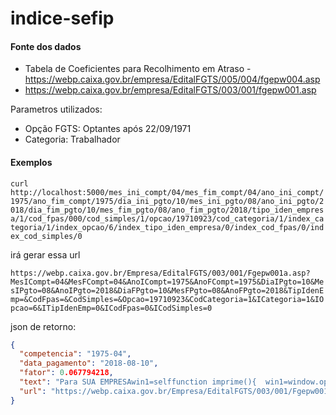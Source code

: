 # indice-sefip

#### Fonte dos dados

* Tabela de Coeficientes para Recolhimento em Atraso - https://webp.caixa.gov.br/empresa/EditalFGTS/005/004/fgepw004.asp
* https://webp.caixa.gov.br/empresa/EditalFGTS/003/001/fgepw001.asp

Parametros utilizados:

* Opção FGTS:	Optantes após 22/09/1971
* Categoria: Trabalhador

#### Exemplos

`curl http://localhost:5000/mes_ini_compt/04/mes_fim_compt/04/ano_ini_compt/1975/ano_fim_compt/1975/dia_ini_pgto/10/mes_ini_pgto/08/ano_ini_pgto/2018/dia_fim_pgto/10/mes_fim_pgto/08/ano_fim_pgto/2018/tipo_iden_empresa/1/cod_fpas/000/cod_simples/1/opcao/19710923/cod_categoria/1/index_categoria/1/index_opcao/6/index_tipo_iden_empresa/0/index_cod_fpas/0/index_cod_simples/0`

irá gerar essa url

`https://webp.caixa.gov.br/Empresa/EditalFGTS/003/001/Fgepw001a.asp?MesICompt=04&MesFCompt=04&AnoICompt=1975&AnoFCompt=1975&DiaIPgto=10&MesIPgto=08&AnoIPgto=2018&DiaFPgto=10&MesFPgto=08&AnoFPgto=2018&TipIdenEmp=&CodFpas=&CodSimples=&Opcao=19710923&CodCategoria=1&ICategoria=1&IOpcao=6&ITipIdenEmp=0&ICodFpas=0&ICodSimples=0`

json de retorno:

```json
{
  "competencia": "1975-04",
  "data_pagamento": "2018-08-10",
  "fator": 0.067794218,
  "text": "Para SUA EMPRESAwin1=selffunction imprime(){  win1=window.open(\"/empresa/editalfgts/001/imprimir/imprime.htm\",'imprime','toolbar=no,location=no,directories=no,scrollbars=yes,Height=220,Width=400,top=0,left=0,resizable=no')  if(win1 != self) \t{\t\twin1.focus();\t}}  Edital Eletrnico    :: Coeficientes para Recolhimento Mensal em Atraso     Por recolhimento mensal ao FGTS em atraso entende-se aquele devido em face do disposto no Art. 15 da Lei n 8.036/90 e a Contribuio Social instituda pelo Art. 2 da Lei Complementar n 110/01, quando efetuados aps o vencimento regular da competncia.  \u00a0  Parmetros Informados:  \u00a0  Dados da Competncia:   Ms/Ano: 04/1975\u00a0\u00a0\u00a0\u00a0\u00a0\u00a0\u00a0\u00a0a\u00a0\u00a0\u00a004/1975   Data para Pagamento: 10/08/2018\u00a0\u00a0\u00a0a\u00a0\u00a0\u00a010/08/2018   \u00a0   Dados do Trabalhador:   Opo: Optantes aps 22/09/1971   Categoria: \t\t1 - Trabalhador\t\t          \u00a0   Alquotas:   FGTS: 8%   Contribuio Social: Parmetros indicam no incidncia dessa Contribuio  \u00a0  \t\tA tabela apresentada a seguir est em conformidade com os parmetros informados acima.\t\t        Data dePagamento Competncias   \t  De 03 / 1975A\u00a0\u00a0\u00a005 / 1975\t   \t  \u00a0\t   \t  \u00a0\t   \t  \u00a0\t   \t  \u00a0\t     10/08/2018 0,067794218 \u00a0 \u00a0 \u00a0 \u00a0      ",
  "url": "https://webp.caixa.gov.br/Empresa/EditalFGTS/003/001/Fgepw001a.asp?MesICompt=04&MesFCompt=04&AnoICompt=1975&AnoFCompt=1975&DiaIPgto=10&MesIPgto=08&AnoIPgto=2018&DiaFPgto=10&MesFPgto=08&AnoFPgto=2018&TipIdenEmp=&CodFpas=&CodSimples=&Opcao=19710923&CodCategoria=1&ICategoria=1&IOpcao=6&ITipIdenEmp=0&ICodFpas=0&ICodSimples=0"
}
```
